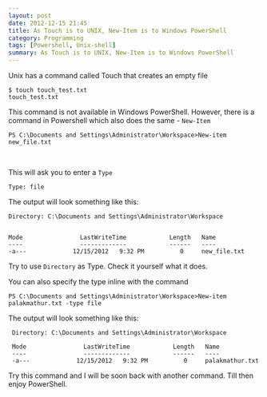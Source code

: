 ```yaml
---
layout: post
date: 2012-12-15 21:45
title: As Touch is to UNIX, New-Item is to Windows PowerShell
category: Programming
tags: [Powershell, Unix-shell]
summary: As Touch is to UNIX, New-Item is to Windows PowerShell
---
```


Unix has a command called Touch that creates an empty file

	$ touch touch_test.txt  
	touch_test.txt 

This command is not available in Windows PowerShell. However, there is a command in Powershell which also does the same - `New-Item`

	PS C:\Documents and Settings\Administrator\Workspace>New-item new_file.txt 
<br>

This will ask you to enter a `Type`

	Type: file 

The output will look something like this:


    Directory: C:\Documents and Settings\Administrator\Workspace


	Mode                LastWriteTime            Length   Name
	----                -------------            ------   ----
	-a---             12/15/2012   9:32 PM          0     new_file.txt

Try to use `Directory` as Type. Check it yourself what it does.

You can also specify the type inline with the command

	PS C:\Documents and Settings\Administrator\Workspace>New-item palakmathur.txt -type file 

The output will look something like this:


     Directory: C:\Documents and Settings\Administrator\Workspace

	 Mode                LastWriteTime            Length   Name 
	 ----                -------------            ------   ---- 
	 -a---             12/15/2012   9:32 PM          0     palakmathur.txt

Try this command and I will be soon back with another command. Till then enjoy PowerShell.